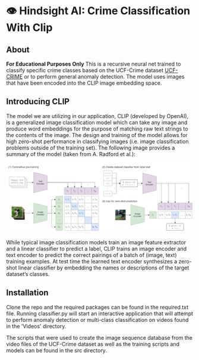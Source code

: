 # :eye: Hindsight AI: Crime Classification With Clip

## About
**For Educational Purposes Only** This is a recursive neural net trained to classify specific crime classes based on the UCF-Crime dataset [UCF-CRIME](https://www.crcv.ucf.edu/research/real-world-anomaly-detection-in-surveillance-videos/) or to perform general anomaly detection.  The model uses images that have been encoded into the CLIP image embedding space.

## Introducing CLIP
The model we are utilizing in our application, CLIP (developed by OpenAI), is a generalized image classification model which can take any image and produce word embeddings for the purpose of matching raw text strings to the contents of the image. The design and training of the model allows for high zero-shot performance in classifying images (i.e. image classification problems outside of the training set). The following image provides a summary of the model (taken from A. Radford et al.):

<img src="images/clip.png?raw=true"/>

While typical image classification models train an image feature extractor and a linear classifier to predict a label, CLIP trains an image encoder and text encoder to predict the correct pairings of a batch of (image, text) training examples. At test time the learned text encoder synthesizes a zero-shot linear classifier by embedding the names or descriptions of the target dataset’s classes.

## Installation

Clone the repo and the required packages can be found in the required.txt file.  Running classifier.py will start an interactive application that will attempt to perform anomaly detection or multi-class classification on videos found in the 'Videos' directory. 

The scripts that were used to create the image sequence database from the video files of the UCF-Crime dataset as well as the training scripts and models can be found in the src directory.
